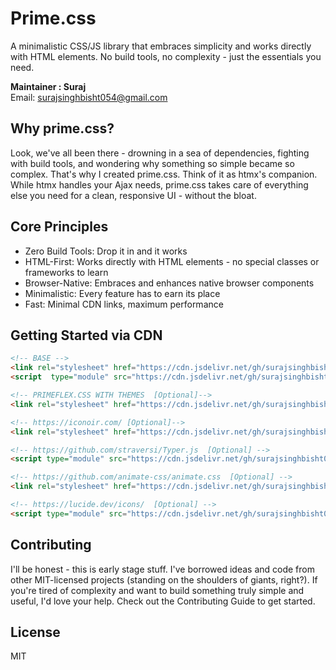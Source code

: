 # Prime.css
A minimalistic CSS/JS library that embraces simplicity and works directly with HTML elements. No build tools, no complexity - just the essentials you need.

**Maintainer : Suraj**  
Email: [surajsinghbisht054@gmail.com](mailto:surajsinghbisht054@gmail.com)


## Why prime.css?
Look, we've all been there - drowning in a sea of dependencies, fighting with build tools, and wondering why something so simple became so complex. That's why I created prime.css.
Think of it as htmx's companion. While htmx handles your Ajax needs, prime.css takes care of everything else you need for a clean, responsive UI - without the bloat.


## Core Principles

- Zero Build Tools: Drop it in and it works
- HTML-First: Works directly with HTML elements - no special classes or frameworks to learn
- Browser-Native: Embraces and enhances native browser components
- Minimalistic: Every feature has to earn its place
- Fast: Minimal CDN links, maximum performance


## Getting Started via CDN

```html
<!-- BASE -->
<link rel="stylesheet" href="https://cdn.jsdelivr.net/gh/surajsinghbisht054/prime.css@v0.0.6/dist/base/bundle.min.css">
<script  type="module" src="https://cdn.jsdelivr.net/gh/surajsinghbisht054/prime.css@v0.0.6/dist/base/bundle.min.js"></script>

<!-- PRIMEFLEX.CSS WITH THEMES  [Optional]-->
<link rel="stylesheet" href="https://cdn.jsdelivr.net/gh/surajsinghbisht054/prime.css@v0.0.6/dist/theme/bundle.min.css">

<!-- https://iconoir.com/ [Optional]-->
<link rel="stylesheet" href="https://cdn.jsdelivr.net/gh/surajsinghbisht054/prime.css@main/assets/iconoir.css">

<!-- https://github.com/straversi/Typer.js  [Optional] -->
<script type="module" src="https://cdn.jsdelivr.net/gh/surajsinghbisht054/prime.css@main/assets/typer.js"></script>

<!-- https://github.com/animate-css/animate.css  [Optional] -->
<link rel="stylesheet" href="https://cdn.jsdelivr.net/gh/surajsinghbisht054/prime.css@main/assets/animate.css">

<!-- https://lucide.dev/icons/  [Optional] -->
<script type="module" src="https://cdn.jsdelivr.net/gh/surajsinghbisht054/prime.css@main/assets/lucide.js"></script>

```

## Contributing
I'll be honest - this is early stage stuff. I've borrowed ideas and code from other MIT-licensed projects (standing on the shoulders of giants, right?). If you're tired of complexity and want to build something truly simple and useful, I'd love your help.
Check out the Contributing Guide to get started.


## License
MIT
